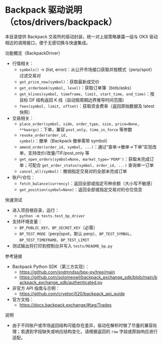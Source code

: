 # Backpack 驱动说明（ctos/drivers/backpack）

本目录提供 Backpack 交易所的驱动封装，统一对上层策略暴露一组与 OKX 驱动相近的调用接口，便于无感切换与快速集成。

功能概览（BackpackDriver）
- 行情相关：
  - `symbols()` → (list, error)：从公开市场接口获取并按模式（perp/spot）过滤交易对
  - `get_price_now(symbol)`：获取最新成交价
  - `get_orderbook(symbol, level)`：获取订单簿（bids/asks）
  - `get_klines(symbol, timeframe, limit, start_time, end_time)`：按目标 DF 结构返回 K 线（自动按周期边界推导时间范围）
  - `fees(symbol, limit, offset)`：获取资金费率（返回原始数据及 latest 快照）
- 交易相关：
  - `place_order(symbol, side, order_type, size, price=None, **kwargs)`：下单，兼容 `post_only`、`time_in_force` 等参数
  - `revoke_order(order_id, symbol)`：撤单（Backpack 撤单需带 symbol）
  - `amend_order(order_id, symbol, ...)`：通过“查单→撤单→下单”实现改单，支持改价/改量/TIF/post_only 等
  - `get_open_orders(symbol=None, market_type='PERP')`：获取未完成订单；可配合 `get_order_status(symbol, order_id, ...)` 查询单一订单
  - `cancel_all(symbol)`：撤销指定交易对的全部未完成订单
- 账户/仓位：
  - `fetch_balance(currency)`：返回全部或指定币种余额（大小写不敏感）
  - `get_position(symbol=None)`：返回全部或指定交易对的仓位信息

快速测试
- 进入项目根目录，运行：
  - `python -m tests.test_bp_driver`
- 支持环境变量：
  - `BP_PUBLIC_KEY`、`BP_SECRET_KEY`（必需）
  - `BP_TEST_MODE`（perp|spot，默认 perp）、`BP_TEST_SYMBOL`、`BP_TEST_TIMEFRAME`、`BP_TEST_LIMIT`
- 测试输出将打印到控制台并写入 `tests/README_bp.py`

参考链接
- Backpack Python SDK（第三方实现）：
  - https://github.com/sndmndss/bpx-py/tree/main
  - https://github.com/solomeowl/backpack_exchange_sdk/blob/main/backpack_exchange_sdk/authenticated.py
- 非官方 API 指南与示例：
  - https://github.com/cryptocj520/backpack_api_guide
- 官方文档：
  - https://docs.backpack.exchange/#tag/Trades

说明
- 由于不同账户或市场返回结构可能存在差异，驱动在解析时做了尽量的兼容处理；若遇到字段缺失或响应结构变化，请根据返回的 `raw` 字段或原始响应进行适配。